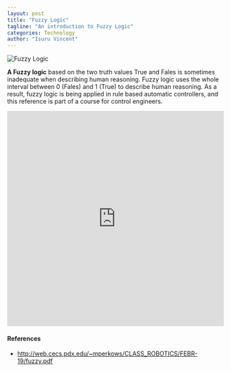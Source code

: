 ```yaml
---
layout: post
title: "Fuzzy Logic"
tagline: "An introduction to Fuzzy Logic"
categories: Technology
author: "Isuru Vincent"
---
```


![Fuzzy Logic](https://github.com/aviorsys/aviorsys.github.io/raw/master/images/fuzzy-logic.PNG)

**A Fuzzy logic** based on the two truth values True and Fales is sometimes inadequate when
describing human reasoning. Fuzzy logic uses the whole interval between 0 (Fales) and 1
(True) to describe human reasoning. As a result, fuzzy logic is being applied in rule based
automatic controllers, and this reference is part of a course for control engineers.

<embed src="https://drive.google.com/viewerng/viewer?embedded=true&url=https://github.com/aviorsys/aviorsys.github.io/raw/master/uploads/F:\aviorsys.github.io\uploads\2018-09-12-Fuzzy.pdf" width="100%" height="500">

#### References
* <http://web.cecs.pdx.edu/~mperkows/CLASS_ROBOTICS/FEBR-19/fuzzy.pdf>
